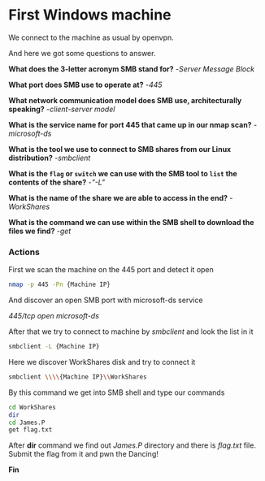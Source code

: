 # First Windows machine

We connect to the machine as usual by openvpn.

And here we got some questions to answer.

**What does the 3-letter acronym SMB stand for?**
-*Server Message Block*

**What port does SMB use to operate at?**
-*445*

**What network communication model does SMB use, architecturally speaking?**
-*client-server model*

**What is the service name for port 445 that came up in our nmap scan?**
-*microsoft-ds*

**What is the tool we use to connect to SMB shares from our Linux distribution?**
-*smbclient*

**What is the `flag` or `switch` we can use with the SMB tool to `list` the contents of the share?**
-*"-L"*

**What is the name of the share we are able to access in the end?**
-*WorkShares*

**What is the command we can use within the SMB shell to download the files we find?**
-*get*

### Actions

First we scan the machine on the 445 port and detect it open

```sh
nmap -p 445 -Pn {Machine IP}
```

And discover an open SMB port with microsoft-ds service

*445/tcp open  microsoft-ds*

After that we try to connect to machine by *smbclient* and look the list in it

```sh
smbclient -L {Machine IP}
```

Here we discover WorkShares disk and try to connect it

```sh
smbclient \\\\{Machine IP}\\WorkShares
```

By this command we get into SMB shell and type our commands

```sh
cd WorkShares
dir
cd James.P
get flag.txt
```

After **dir** command we find out *James.P* directory and there is *flag.txt* file.
Submit the flag from it and pwn the Dancing!

**Fin**
